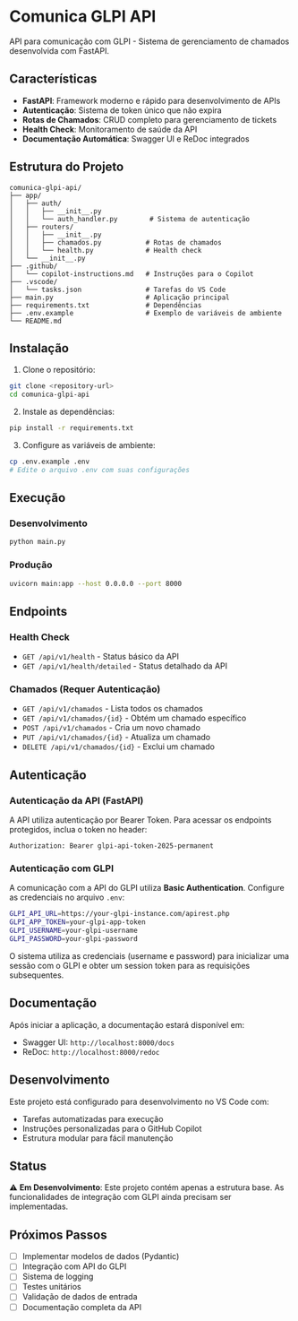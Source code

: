 # Comunica GLPI API

API para comunicação com GLPI - Sistema de gerenciamento de chamados desenvolvida com FastAPI.

## Características

- **FastAPI**: Framework moderno e rápido para desenvolvimento de APIs
- **Autenticação**: Sistema de token único que não expira
- **Rotas de Chamados**: CRUD completo para gerenciamento de tickets
- **Health Check**: Monitoramento de saúde da API
- **Documentação Automática**: Swagger UI e ReDoc integrados

## Estrutura do Projeto

```
comunica-glpi-api/
├── app/
│   ├── auth/
│   │   ├── __init__.py
│   │   └── auth_handler.py        # Sistema de autenticação
│   ├── routers/
│   │   ├── __init__.py
│   │   ├── chamados.py           # Rotas de chamados
│   │   └── health.py             # Health check
│   └── __init__.py
├── .github/
│   └── copilot-instructions.md   # Instruções para o Copilot
├── .vscode/
│   └── tasks.json                # Tarefas do VS Code
├── main.py                       # Aplicação principal
├── requirements.txt              # Dependências
├── .env.example                  # Exemplo de variáveis de ambiente
└── README.md
```

## Instalação

1. Clone o repositório:
```bash
git clone <repository-url>
cd comunica-glpi-api
```

2. Instale as dependências:
```bash
pip install -r requirements.txt
```

3. Configure as variáveis de ambiente:
```bash
cp .env.example .env
# Edite o arquivo .env com suas configurações
```

## Execução

### Desenvolvimento
```bash
python main.py
```

### Produção
```bash
uvicorn main:app --host 0.0.0.0 --port 8000
```

## Endpoints

### Health Check
- `GET /api/v1/health` - Status básico da API
- `GET /api/v1/health/detailed` - Status detalhado da API

### Chamados (Requer Autenticação)
- `GET /api/v1/chamados` - Lista todos os chamados
- `GET /api/v1/chamados/{id}` - Obtém um chamado específico
- `POST /api/v1/chamados` - Cria um novo chamado
- `PUT /api/v1/chamados/{id}` - Atualiza um chamado
- `DELETE /api/v1/chamados/{id}` - Exclui um chamado

## Autenticação

### Autenticação da API (FastAPI)
A API utiliza autenticação por Bearer Token. Para acessar os endpoints protegidos, inclua o token no header:

```
Authorization: Bearer glpi-api-token-2025-permanent
```

### Autenticação com GLPI
A comunicação com a API do GLPI utiliza **Basic Authentication**. Configure as credenciais no arquivo `.env`:

```bash
GLPI_API_URL=https://your-glpi-instance.com/apirest.php
GLPI_APP_TOKEN=your-glpi-app-token
GLPI_USERNAME=your-glpi-username
GLPI_PASSWORD=your-glpi-password
```

O sistema utiliza as credenciais (username e password) para inicializar uma sessão com o GLPI e obter um session token para as requisições subsequentes.

## Documentação

Após iniciar a aplicação, a documentação estará disponível em:
- Swagger UI: `http://localhost:8000/docs`
- ReDoc: `http://localhost:8000/redoc`

## Desenvolvimento

Este projeto está configurado para desenvolvimento no VS Code com:
- Tarefas automatizadas para execução
- Instruções personalizadas para o GitHub Copilot
- Estrutura modular para fácil manutenção

## Status

⚠️ **Em Desenvolvimento**: Este projeto contém apenas a estrutura base. As funcionalidades de integração com GLPI ainda precisam ser implementadas.

## Próximos Passos

- [ ] Implementar modelos de dados (Pydantic)
- [ ] Integração com API do GLPI
- [ ] Sistema de logging
- [ ] Testes unitários
- [ ] Validação de dados de entrada
- [ ] Documentação completa da API
